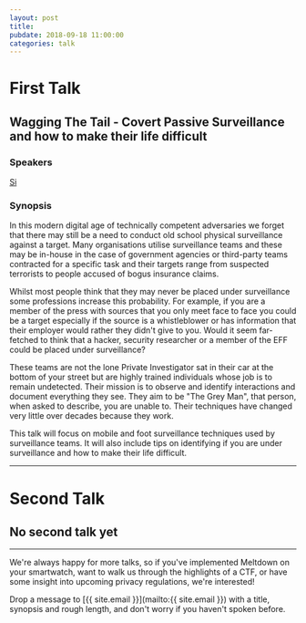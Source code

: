 ```yaml
---
layout: post
title:
pubdate: 2018-09-18 11:00:00
categories: talk
---
```


# First Talk

## Wagging The Tail - Covert Passive Surveillance and how to make their life difficult

### Speakers

[Si](https://www.twitter.com/SecuritySense)

### Synopsis

In this modern digital age of technically competent adversaries we forget that there may still be a need to conduct old school physical surveillance against a target. Many organisations utilise surveillance teams and these may be in-house in the case of government agencies or third-party teams contracted for a specific task and their targets range from suspected terrorists to people accused of bogus insurance claims.

Whilst most people think that they may never be placed under surveillance some professions increase this probability. For example, if you are a member of the press with sources that you only meet face to face you could be a target especially if the source is a whistleblower or has information that their employer would rather they didn't give to you. Would it seem far-fetched to think that a hacker, security researcher or a member of the EFF could be placed under surveillance?

These teams are not the lone Private Investigator sat in their car at the bottom of your street but are highly trained individuals whose job is to remain undetected. Their mission is to observe and identify interactions and document everything they see. They aim to be "The Grey Man", that person, when asked to describe, you are unable to. Their techniques have changed very little over decades because they work.

This talk will focus on mobile and foot surveillance techniques used by surveillance teams. It will also include tips on identifying if you are under surveillance and how to make their life difficult.

<hr>

# Second Talk

## No second talk yet

<hr>

We're always happy for more talks, so if you've implemented Meltdown on your smartwatch,
want to walk us through the highlights of a CTF, or have some insight into upcoming privacy
regulations, we're interested!

Drop a message to [{{ site.email }}](mailto:{{ site.email }}) with a title,
synopsis and rough length, and don't worry if you haven't spoken before.

